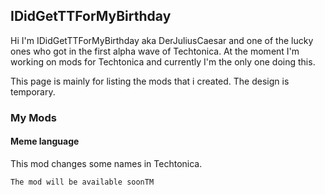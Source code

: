 ## IDidGetTTForMyBirthday

Hi I'm IDidGetTTForMyBirthday aka DerJuliusCaesar and one of the lucky ones who got in the first alpha wave of Techtonica. At the moment I'm working on mods for Techtonica and currently I'm the only one doing this.

This page is mainly for listing the mods that i created. The design is temporary.

### My Mods
#### Meme language

This mod changes some names in Techtonica.

`The mod will be available soonTM`
